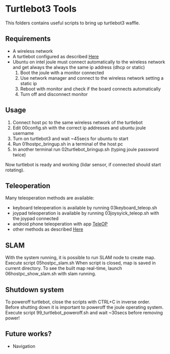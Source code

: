 # Turtlebot3 Tools

This folders contains useful scripts to bring up turtlebot3 waffle.

## Requirements
* A wireless network
* A turtlebot configured as described [Here](http://webcache.googleusercontent.com/search?q=cache:https://turtlebot3.readthedocs.io/en/latest/sbc_software.html)
* Ubuntu on intel joule must connect automatically to the wireless network and get always the always the same ip address (dhcp or static)
    1. Boot the joule with a monitor connected
    2. Use network manager and connect to the wireless network setting a static ip
    3. Reboot with monitor and check if the board connects automatically
    4. Turn off and disconnect monitor

## Usage
1. Connect host pc to the same wireless network of the turtlebot
2. Edit 00config.sh with the correct ip addresses and ubuntu joule username
3. Turn on turtlebot3 and wait ~45secs for ubuntu to start
4. Run 01hostpc_bringup.sh in a terminal of the host pc
5. In another terminal run 02turtlebot_bringup.sh (typing joule password twice)

Now turtlebot is ready and working (lidar sensor, if connected should start rotating).

## Teleoperation
Many teleoperation methods are available:
* keyboard teleoperation is available by running 03keyboard_teleop.sh
* joypad teleoperation is available by running 03joysyick_teleop.sh with the joypad connected
* android phone teleoperation with app [TeleOP](https://play.google.com/store/apps/details?id=com.github.rosjava.android_apps.teleop.indigo)
* other methods as described [Here](http://webcache.googleusercontent.com/search?q=cache:https://turtlebot3.readthedocs.io/en/latest/teleoperation.html)

## SLAM
With the system running, it is possible to run SLAM node to create map.
Execute script 05hostpc_slam.sh
When script is closed, map is saved in current directory.
To see the built map real-time, launch 06hostpc_show_slam.sh with slam running.

## Shutdown system
To poweroff turtlebot, close the scripts with CTRL+C in inverse order.
Before shutting down it is important to poweroff the joule operating system.
Execute script 99_turtlebot_poweroff.sh and wait ~30secs before removing power!

## Future works?
* Navigation

